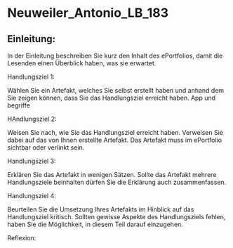 # Neuweiler_Antonio_LB_183

Einleitung:
-----------------------------
In der Einleitung beschreiben Sie kurz den Inhalt des ePortfolios, damit die Lesenden einen Überblick haben, was sie erwartet.


Handlungsziel 1:

Wählen Sie ein Artefakt, welches Sie selbst erstellt haben und anhand dem Sie zeigen können, dass Sie das Handlungsziel erreicht haben. App und begriffe

HAndlungsziel 2:

Weisen Sie nach, wie Sie das Handlungsziel erreicht haben. Verweisen Sie dabei auf das von Ihnen erstellte Artefakt. Das Artefakt muss im ePortfolio sichtbar oder verlinkt sein.

Handlungsziel 3:

Erklären Sie das Artefakt in wenigen Sätzen. Sollte das Artefakt mehrere Handlungsziele beinhalten dürfen Sie die Erklärung auch zusammenfassen.

Handlungsziel 4: 

Beurteilen Sie die Umsetzung Ihres Artefakts im Hinblick auf das Handlungsziel kritisch. Sollten gewisse Aspekte des Handlungsziels fehlen, haben Sie die Möglichkeit, in diesem Teil darauf einzugehen.

Reflexion:


